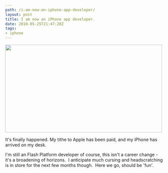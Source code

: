 ```yaml
---
path: /i-am-now-an-iphone-app-developer/
layout: post
title: I am now an iPhone app developer.
date: 2010-05-25T21:47:28Z
tags:
- iphone
---
```


<img class="alignnone size-full wp-image-1223" title="Apple / Sauron image" src="http://uploads.psyked.co.uk/2010/05/iphone-sauron.png" alt="" width="500" height="280" />

It's finally happened. My tithe to Apple has been paid, and my iPhone has arrived on my desk.

<!--more-->I'm still an Flash Platform developer of course, this isn't a career change - it's a broadening of horizons.  I anticipate much cursing and headscratching is in store for the next few months though.  Here we go, should be 'fun'.